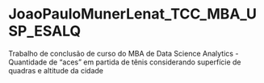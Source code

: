 # JoaoPauloMunerLenat_TCC_MBA_USP_ESALQ
Trabalho de conclusão de curso do MBA de Data Science Analytics - Quantidade de “aces” em partida de tênis considerando superfície de quadras e altitude da cidade
